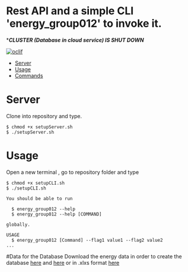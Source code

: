 Rest API and a simple CLI 'energy_group012' to invoke it.
============
******CLUSTER (Database in cloud service) IS SHUT DOWN*****


[![oclif](https://img.shields.io/badge/cli-oclif-brightgreen.svg)](https://oclif.io)

<!-- toc -->
* [Server](#server)
* [Usage](#usage)
* [Commands](#commands)

<!-- tocstop -->

# Server

Clone into repository and type.
<!-- server -->
```sh-session
$ chmod +x setupServer.sh
$ ./setupServer.sh
```
<!-- serverstop -->

# Usage
Open a new terminal , go to repository folder and type
<!-- usage -->
```sh-session
$ chmod +x setupCLI.sh
$ ./setupCLI.sh 

You should be able to run

  $ energy_group012 --help
  $ energy_group012 --help [COMMAND] 

globally.

USAGE
  $ energy_group012 [Command] --flag1 value1 --flag2 value2
...
```

#Data for the Database
Download the energy data in order to create the database [here](https://www.dropbox.com/s/kn8mwyize7jv0hb/10daysData.zip?dl=0)
and [here](https://www.dropbox.com/s/zn7ajtlgdkp0vi3/referenceTables.zip?dl=0) or in .xlxs format [here](https://www.dropbox.com/s/kwmfreqnn1kmkqg/10days%28values%29.xlsx?dl=0)
